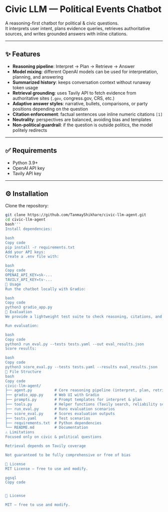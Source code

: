 # Civic LLM — Political Events Chatbot

A reasoning-first chatbot for political & civic questions.  
It interprets user intent, plans evidence queries, retrieves authoritative sources, and writes grounded answers with inline citations.

---

## ✨ Features
- **Reasoning pipeline**: Interpret → Plan → Retrieve → Answer  
- **Model mixing**: different OpenAI models can be used for interpretation, planning, and answering  
- **Summarized history**: keeps conversation context without runaway token usage  
- **Retrieval grounding**: uses Tavily API to fetch evidence from authoritative sites (`.gov`, congress.gov, CRS, etc.)  
- **Adaptive answer styles**: narrative, bullets, comparisons, or party positions depending on the question  
- **Citation enforcement**: factual sentences use inline numeric citations `[1]`  
- **Neutrality**: perspectives are balanced, avoiding bias and templates  
- **Non-political guardrail**: if the question is outside politics, the model politely redirects  

---

## ✅ Requirements
- Python 3.9+  
- OpenAI API key  
- Tavily API key  

---

## ⚙️ Installation

Clone the repository:
```bash
git clone https://github.com/TanmayShikhare/civic-llm-agent.git
cd civic-llm-agent
bash'''
Install dependencies:

bash
Copy code
pip install -r requirements.txt
Add your API keys:
Create a .env file with:

bash
Copy code
OPENAI_API_KEY=sk-...
TAVILY_API_KEY=tv-...
🚀 Usage
Run the chatbot locally with Gradio:

bash
Copy code
python3 gradio_app.py
🧪 Evaluation
We provide a lightweight test suite to check reasoning, citations, and refusals.

Run evaluation:

bash
Copy code
python3 run_eval.py --tests tests.yaml --out eval_results.json
Score results:

bash
Copy code
python3 score_eval.py --tests tests.yaml --results eval_results.json
📂 File Structure
bash
Copy code
civic-llm-agent/
├── agent.py          # Core reasoning pipeline (interpret, plan, retrieve, answer)
├── gradio_app.py     # Web UI with Gradio
├── prompts.py        # Prompt templates for interpret & plan
├── tools.py          # Helper functions (Tavily search, reliability scoring, JSON parse)
├── run_eval.py       # Runs evaluation scenarios
├── score_eval.py     # Scores evaluation outputs
├── tests.yaml        # Test scenarios
├── requirements.txt  # Python dependencies
└── README.md         # Documentation
⚠️ Limitations
Focused only on civic & political questions

Retrieval depends on Tavily coverage

Not guaranteed to be fully comprehensive or free of bias

📜 License
MIT License — free to use and modify.

pgsql
Copy code


📜 License

MIT — free to use and modify.


